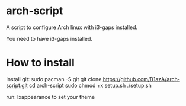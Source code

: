 # arch-script
A script to configure Arch linux with i3-gaps installed.

You need to have i3-gaps installed.
# How to install
Install git: sudo pacman -S git
git clone https://github.com/B1azA/arch-script.git
cd arch-script
sudo chmod +x setup.sh
./setup.sh

run: lxappearance
to set your theme
